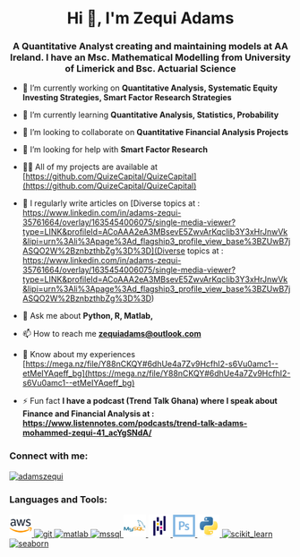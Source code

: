 <h1 align="center">Hi 👋, I'm Zequi Adams</h1>
<h3 align="center">A Quantitative Analyst creating and maintaining models at AA Ireland. I have an Msc. Mathematical Modelling from University of Limerick and Bsc. Actuarial Science</h3>

- 🔭 I’m currently working on **Quantitative Analysis, Systematic Equity Investing Strategies, Smart Factor Research Strategies**

- 🌱 I’m currently learning **Quantitative Analysis, Statistics, Probability**

- 👯 I’m looking to collaborate on **Quantitative Financial Analysis Projects**

- 🤝 I’m looking for help with **Smart Factor Research**

- 👨‍💻 All of my projects are available at [https://github.com/QuizeCapital/QuizeCapital](https://github.com/QuizeCapital/QuizeCapital)

- 📝 I regularly write articles on [Diverse topics at : https://www.linkedin.com/in/adams-zequi-35761664/overlay/1635454006075/single-media-viewer?type=LINK&profileId=ACoAAA2eA3MBsevE5ZwvArKqcIib3Y3xHrJnwVk&lipi=urn%3Ali%3Apage%3Ad_flagship3_profile_view_base%3BZUwB7jASQO2W%2BznbzthbZg%3D%3D](Diverse topics at : https://www.linkedin.com/in/adams-zequi-35761664/overlay/1635454006075/single-media-viewer?type=LINK&profileId=ACoAAA2eA3MBsevE5ZwvArKqcIib3Y3xHrJnwVk&lipi=urn%3Ali%3Apage%3Ad_flagship3_profile_view_base%3BZUwB7jASQO2W%2BznbzthbZg%3D%3D)

- 💬 Ask me about **Python, R, Matlab,**

- 📫 How to reach me **zequiadams@outlook.com**

- 📄 Know about my experiences [https://mega.nz/file/Y88nCKQY#6dhUe4a7Zv9HcfhI2-s6Vu0amc1--etMeIYAqeff_bg](https://mega.nz/file/Y88nCKQY#6dhUe4a7Zv9HcfhI2-s6Vu0amc1--etMeIYAqeff_bg)

- ⚡ Fun fact **I have a podcast (Trend Talk Ghana) where I speak about Finance and Financial Analysis at : https://www.listennotes.com/podcasts/trend-talk-adams-mohammed-zequi-41_acYgSNdA/**

<h3 align="left">Connect with me:</h3>
<p align="left">
<a href="https://linkedin.com/in/adamszequi" target="blank"><img align="center" src="https://raw.githubusercontent.com/rahuldkjain/github-profile-readme-generator/master/src/images/icons/Social/linked-in-alt.svg" alt="adamszequi" height="30" width="40" /></a>
</p>

<h3 align="left">Languages and Tools:</h3>
<p align="left"> <a href="https://aws.amazon.com" target="_blank" rel="noreferrer"> <img src="https://raw.githubusercontent.com/devicons/devicon/master/icons/amazonwebservices/amazonwebservices-original-wordmark.svg" alt="aws" width="40" height="40"/> </a> <a href="https://git-scm.com/" target="_blank" rel="noreferrer"> <img src="https://www.vectorlogo.zone/logos/git-scm/git-scm-icon.svg" alt="git" width="40" height="40"/> </a> <a href="https://www.mathworks.com/" target="_blank" rel="noreferrer"> <img src="https://upload.wikimedia.org/wikipedia/commons/2/21/Matlab_Logo.png" alt="matlab" width="40" height="40"/> </a> <a href="https://www.microsoft.com/en-us/sql-server" target="_blank" rel="noreferrer"> <img src="https://www.svgrepo.com/show/303229/microsoft-sql-server-logo.svg" alt="mssql" width="40" height="40"/> </a> <a href="https://www.mysql.com/" target="_blank" rel="noreferrer"> <img src="https://raw.githubusercontent.com/devicons/devicon/master/icons/mysql/mysql-original-wordmark.svg" alt="mysql" width="40" height="40"/> </a> <a href="https://pandas.pydata.org/" target="_blank" rel="noreferrer"> <img src="https://raw.githubusercontent.com/devicons/devicon/2ae2a900d2f041da66e950e4d48052658d850630/icons/pandas/pandas-original.svg" alt="pandas" width="40" height="40"/> </a> <a href="https://www.photoshop.com/en" target="_blank" rel="noreferrer"> <img src="https://raw.githubusercontent.com/devicons/devicon/master/icons/photoshop/photoshop-line.svg" alt="photoshop" width="40" height="40"/> </a> <a href="https://www.python.org" target="_blank" rel="noreferrer"> <img src="https://raw.githubusercontent.com/devicons/devicon/master/icons/python/python-original.svg" alt="python" width="40" height="40"/> </a> <a href="https://scikit-learn.org/" target="_blank" rel="noreferrer"> <img src="https://upload.wikimedia.org/wikipedia/commons/0/05/Scikit_learn_logo_small.svg" alt="scikit_learn" width="40" height="40"/> </a> <a href="https://seaborn.pydata.org/" target="_blank" rel="noreferrer"> <img src="https://seaborn.pydata.org/_images/logo-mark-lightbg.svg" alt="seaborn" width="40" height="40"/> </a> </p>
